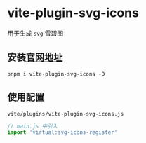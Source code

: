 # vite-plugin-svg-icons
用于生成 `svg` 雪碧图

## 安装[官网地址](https://github.com/vbenjs/vite-plugin-svg-icons/blob/main/README.zh_CN.md)
```
pnpm i vite-plugin-svg-icons -D
```

## 使用配置
`vite/plugins/vite-plugin-svg-icons.js`
``` js
// main.js 中引入
import 'virtual:svg-icons-register'
```

